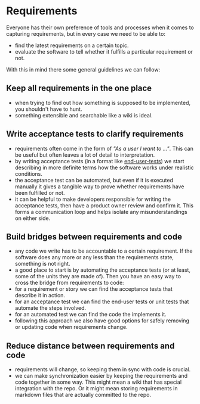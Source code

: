Requirements
====

Everyone has their own preference of tools and processes when it comes to capturing requirements, but in every case we need to be able to:

- find the latest requirements on a certain topic.
- evaluate the software to tell whether it fulfills a particular requirement or not.

With this in mind there some general guidelines we can follow:

Keep all requirements in the one place
----

- when trying to find out how something is supposed to be implemented, you shouldn't have to hunt.
- something extensible and searchable like a wiki is ideal.

Write acceptance tests to clarify requirements
----

- requirements often come in the form of _"As a user I want to ..."_. This can be useful but often leaves a lot of detail to interpretation.
- by writing acceptance tests (in a format like [end-user-tests](./end-user-tests/README.md)) we start describing in more definite terms how the software works under realistic conditions.
- the acceptance test can be automated, but even if it is executed manually it gives a tangible way to prove whether requirements have been fulfilled or not.
- it can be helpful to make developers responsible for writing the acceptance tests, then have a product owner review and confirm it. This forms a communication loop and helps isolate any misunderstandings on either side.

Build bridges between requirements and code
----

- any code we write has to be accountable to a certain requirement. If the software does any more or any less than the requirements state, something is not right.
- a good place to start is by automating the acceptance tests (or at least, some of the units they are made of). Then you have an easy way to cross the bridge from requirements to code:
 - for a requirement or story we can find the acceptance tests that describe it in action.
 - for an acceptance test we can find the end-user tests or unit tests that automate the steps involved.
 - for an automated test we can find the code the implements it.
- following this approach we also have good options for safely removing or updating code when requirements change.

Reduce distance between requirements and code
----

- requirements will change, so keeping them in sync with code is crucial.
- we can make synchronization easier by keeping the requirements and code together in some way. This might mean a wiki that has special integration with the repo. Or it might mean storing requirements in markdown files that are actually committed to the repo.
